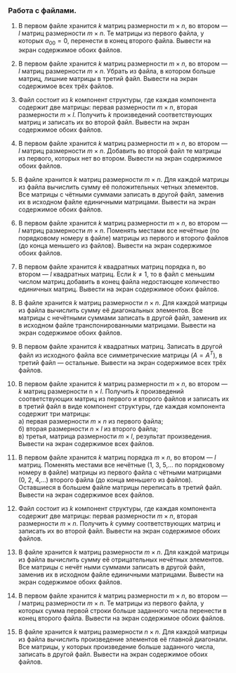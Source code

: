 ### Работа с файлами.

1. В первом файле хранится $k$ матриц размерности $m × n$, во втором — $l$ матриц размерности $m × n$. Те матрицы из первого файла, у которых $a_{00} = 0$, перенести в конец второго файла. Вывести на экран содержимое обоих файлов.

2. В первом файле хранится $k$ матриц размерности $m × n$, во втором — $l$ матриц размерности $m × n$. Убрать из файла, в котором больше матриц, лишние матрицы в третий файл. Вывести на экран содержимое всех трёх файлов.

3. Файл состоит из $k$ компонент структуры, где каждая компонента содержит две матрицы: первая размерности $m × n$, вторая размерности $m × l$. Получить $k$ произведений соответствующих матриц и записать их во второй файл. Вывести на экран содержимое обоих файлов.

4. В первом файле хранится $k$ матриц размерности $m × n$, во втором — $l$ матриц размерности $m × n$. Добавить во второй файл те матрицы из первого, которых нет во втором. Вывести на экран содержимое обоих файлов.

5. В файле хранится $k$ матриц размерности $m × n$. Для каждой матрицы из файла вычислить сумму её положительных четных элементов. Все матрицы с чётными суммами записать в другой файл, заменив их в исходном файле единичными матрицами. Вывести на экран содержимое обоих файлов.

6. В первом файле хранится $k$ матриц размерности $m × n$, во втором — $l$ матриц размерности $m × n$. Поменять местами все нечётные (по порядковому номеру в файле) матрицы из первого и второго файлов (до конца меньшего из файлов). Вывести на экран содержимое обоих файлов.

7. В первом файле хранится $k$ квадратных матриц порядка n, во втором — $l$ квадратных матриц. Если $k ≠ 1$, то в файл с меньшим числом матриц добавить в конец файла недостающее количество единичных матриц. Вывести на экран содержимое обоих файлов.

8. В файле хранится $k$ матриц размерности $n×n$. Для каждой матрицы из файла вычислить сумму её диагональных элементов. Все матрицы с нечётными суммами записать в другой файл, заменив их в исходном файле транспонированными матрицами. Вывести на экран содержимое обоих файлов.

9. В первом файле хранится $k$ квадратных матриц. Записать в другой файл из исходного файла все симметрические матрицы ($A = A^T$), в третий файл — остальные. Вывести на экран содержимое всех трёх файлов.

10. В первом файле хранится $k$ матриц размерности $m × n$, во втором — $k$ матриц размерности n × $l$. Получить $k$ произведений соответствующих матриц из первого и второго файлов и записать их в третий файл в виде компонент структуры, где каждая компонента содержит три матрицы:<br>а) первая размерности $m × n$ из первого файла;<br>б) вторая размерности $n × l$ из второго файла;<br>в) третья, матрица размерности $m × l$, результат произведения.<br>Вывести на экран содержимое всех файлов.

11. В первом файле хранится $k$ матриц порядка $m × n$, во втором — $l$ матриц. Поменять местами все нечётные (1, 3, 5,... по порядковому номеру в файле) матрицы из первого файла с чётными матрицами (0, 2, 4,...) второго файла (до конца меньшего из файлов). Оставшиеся в большем файле матрицы переписать в третий файл. Вывести на экран содержимое всех файлов.

12. Файл состоит из $k$ компонент структуры, где каждая компонента содержит две матрицы: первая размерности $m × n$, вторая размерности $m × n$. Получить $k$ сумму соответствующих матриц и записать их во второй файл. Вывести на экран содержимое обоих файлов.

13. В файле хранится $k$ матриц размерности $m × n$. Для каждой матрицы из файла вычислить сумму её отрицательных нечётных элементов. Все матрицы с нечёт ными суммами записать в другой файл, заменив их в исходном файле единичными матрицами. Вывести на экран содержимое обоих файлов.

14. В первом файле хранится $k$ матриц размерности $m × n$, во втором — $l$ матриц размерности $m × n$. Те матрицы из первого файла, у которых сумма первой строки больше заданного числа перенести в конец второго файла. Вывести на экран содержимое обоих файлов.

15. В файле хранится $k$ матриц размерности $n × n$. Для каждой матрицы из файла вычислить произведение элементов её главной диагонали. Все матрицы, у которых произведение больше заданного числа, записать в другой файл. Вывести на экран содержимое обоих файлов.